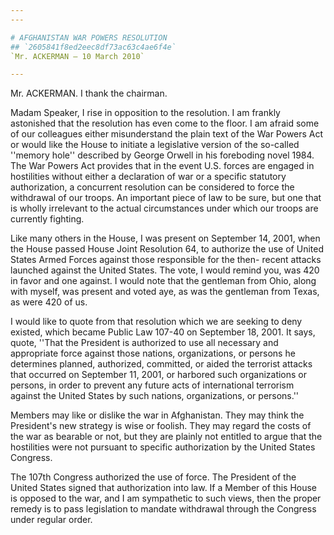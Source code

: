 ```yaml
---
---

# AFGHANISTAN WAR POWERS RESOLUTION
## `2605841f8ed2eec8df73ac63c4ae6f4e`
`Mr. ACKERMAN — 10 March 2010`

---
```



Mr. ACKERMAN. I thank the chairman.

Madam Speaker, I rise in opposition to the resolution. I am frankly 
astonished that the resolution has even come to the floor. I am afraid 
some of our colleagues either misunderstand the plain text of the War 
Powers Act or would like the House to initiate a legislative version of 
the so-called ''memory hole'' described by George Orwell in his 
foreboding novel 1984. The War Powers Act provides that in the event 
U.S. forces are engaged in hostilities without either a declaration of 
war or a specific statutory authorization, a concurrent resolution can 
be considered to force the withdrawal of our troops. An important piece 
of law to be sure, but one that is wholly irrelevant to the actual 
circumstances under which our troops are currently fighting.

Like many others in the House, I was present on September 14, 2001, 
when the House passed House Joint Resolution 64, to authorize the use 
of United States Armed Forces against those responsible for the then-
recent attacks launched against the United States. The vote, I would 
remind you, was 420 in favor and one against. I would note that the 
gentleman from Ohio, along with myself, was present and voted aye, as 
was the gentleman from Texas, as were 420 of us.

I would like to quote from that resolution which we are seeking to 
deny existed, which became Public Law 107-40 on September 18, 2001. It 
says, quote, ''That the President is authorized to use all necessary 
and appropriate force against those nations, organizations, or persons 
he determines planned, authorized, committed, or aided the terrorist 
attacks that occurred on September 11, 2001, or harbored such 
organizations or persons, in order to prevent any future acts of 
international terrorism against the United States by such nations, 
organizations, or persons.''



Members may like or dislike the war in Afghanistan. They may think 
the President's new strategy is wise or foolish. They may regard the 
costs of the war as bearable or not, but they are plainly not entitled 
to argue that the hostilities were not pursuant to specific 
authorization by the United States Congress.

The 107th Congress authorized the use of force. The President of the 
United States signed that authorization into law. If a Member of this 
House is opposed to the war, and I am sympathetic to such views, then 
the proper remedy is to pass legislation to mandate withdrawal through 
the Congress under regular order.
